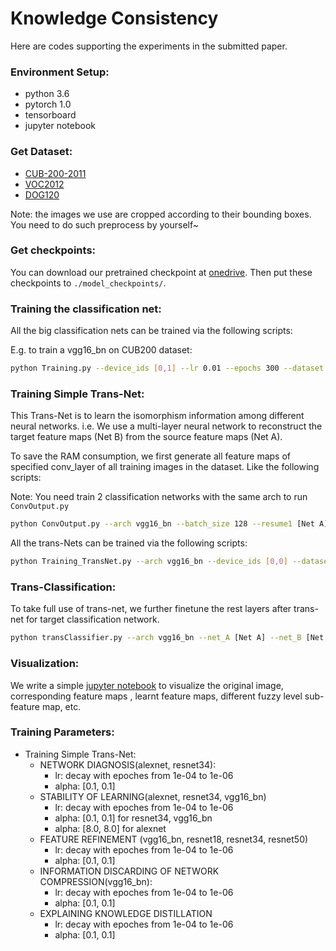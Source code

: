# Knowledge Consistency

Here are codes supporting the experiments in the submitted paper.

### Environment Setup:

* python 3.6
* pytorch 1.0
* tensorboard
* jupyter notebook

### Get Dataset:

* [CUB-200-2011](http://www.vision.caltech.edu/visipedia/CUB-200.html)
* [VOC2012](http://host.robots.ox.ac.uk/pascal/VOC/voc2012/index.html)
* [DOG120](http://vision.stanford.edu/aditya86/ImageNetDogs/)

Note: the images we use are cropped according to their bounding boxes. You need to do such preprocess by yourself~

### Get checkpoints:

You can download our pretrained checkpoint at [onedrive](https://1drv.ms/f/s!Amc5_0GAHzFXmnk3FPJbyJmOlwbi). Then put these checkpoints to `./model_checkpoints/`.


### Training the classification net:

All the big classification nets can be trained via the following scripts:

E.g. to train a vgg16_bn on CUB200 dataset:

```bash
python Training.py --device_ids [0,1] --lr 0.01 --epochs 300 --dataset CUB200 --save_epoch 50 --suffix lr-2_sd0 --seed 0 --batch-size 128 --epoch_step 60 --arch vgg16_bn
```

### Training Simple Trans-Net:

This Trans-Net is to learn the isomorphism information among different neural networks. i.e. We use a multi-layer neural network to reconstruct the target feature maps (Net B) from the source feature maps (Net A).

To save the RAM consumption, we first generate all feature maps of specified conv_layer of all training images in the dataset. Like the following scripts:

Note: You need train 2 classification networks with the same arch to run `ConvOutput.py`

```bash
python ConvOutput.py --arch vgg16_bn --batch_size 128 --resume1 [Net A] --resume2 [Net B] --dataset CUB200 --conv_layer 30
```

All the trans-Nets can be trained via the following scripts:

```bash
python Training_TransNet.py --arch vgg16_bn --device_ids [0,0] --dataset CUB200 --conv_layer 30 --convOut_path [feature map path] --lr 0.0001 --alpha [0.1,0.1] --epochs 1000 --suffix a0.1_lr-4
```

### Trans-Classification:

To take full use of trans-net, we further finetune the rest layers after trans-net for target classification network.  

```bash
python transClassifier.py --arch vgg16_bn --net_A [Net A] --net_B [Net B] --resume_Ys [Trans-Net] --dataset CUB200 --gpu 0 --conv_layer 30 --epochs 1000 --lr 0.00001 --logspace 2 --suffix lr-5_lg2
```

### Visualization:

We write a simple [jupyter notebook](vis.ipynb) to visualize the original image, corresponding feature maps , learnt feature maps, different fuzzy level sub-feature map, etc.

### Training Parameters:
- Training Simple Trans-Net:
   + NETWORK DIAGNOSIS(alexnet, resnet34):
      * lr: decay with epoches from 1e-04 to 1e-06 
      * alpha: [0.1, 0.1]
   + STABILITY OF LEARNING(alexnet, resnet34, vgg16_bn)
      * lr: decay with epoches from 1e-04 to 1e-06 
      * alpha: [0.1, 0.1] for resnet34, vgg16_bn
      * alpha: [8.0, 8.0] for alexnet
   + FEATURE REFINEMENT (vgg16_bn, resnet18, resnet34, resnet50)
      * lr: decay with epoches from 1e-04 to 1e-06 
      * alpha: [0.1, 0.1]
   + INFORMATION DISCARDING OF NETWORK COMPRESSION(vgg16_bn):
      * lr: decay with epoches from 1e-04 to 1e-06 
      * alpha: [0.1, 0.1]
   + EXPLAINING KNOWLEDGE DISTILLATION
      * lr: decay with epoches from 1e-04 to 1e-06 
      * alpha: [0.1, 0.1]





